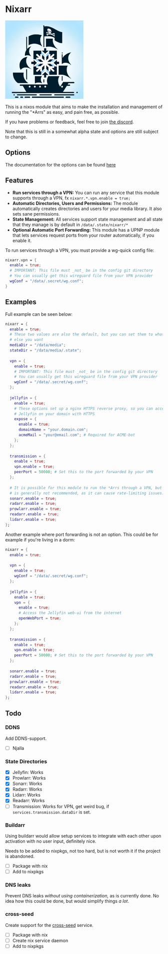 # Nixarr

![Logo](./docs/img/logo-1.webp)

This is a nixos module that aims to make the installation and management of
running the "*Arrs" as easy, and pain free, as possible.

If you have problems or feedback, feel free to join [the
discord](https://discord.gg/n9ga99KwWC).

Note that this is still in a somewhat alpha state and options are still 
subject to change.

## Options

The documentation for the options can be found
[here](https://nixarr.rasmuskirk.com/)

## Features

- **Run services through a VPN:** You can run any service that this module
  supports through a VPN, fx `nixarr.*.vpn.enable = true;`
- **Automatic Directories, Users and Permissions:** The module automatically
  creates directories and users for your media library. It also sets sane
  permissions.
- **State Management:** All services support state management and all state
  that they manage is by default in `/data/.state/nixarr/*`
- **Optional Automatic Port Forwarding:** This module has a UPNP module that
  lets services request ports from your router automatically, if you enable it.

To run services through a VPN, you must provide a wg-quick config file:

```nix
nixarr.vpn = {
  enable = true;
  # IMPORTANT: This file must _not_ be in the config git directory
  # You can usually get this wireguard file from your VPN provider
  wgConf = "/data/.secret/wg.conf";
}
```

## Examples

Full example can be seen below:

```nix
nixarr = {
  enable = true;
  # These two values are also the default, but you can set them to whatever
  # else you want
  mediaDir = "/data/media";
  stateDir = "/data/media/.state";

  vpn = {
    enable = true;
    # IMPORTANT: This file must _not_ be in the config git directory
    # You can usually get this wireguard file from your VPN provider
    wgConf = "/data/.secret/wg.conf";
  };

  jellyfin = {
    enable = true;
    # These options set up a nginx HTTPS reverse proxy, so you can access
    # Jellyfin on your domain with HTTPS
    expose = {
      enable = true;
      domainName = "your.domain.com";
      acmeMail = "your@email.com"; # Required for ACME-bot
    };
  };

  transmission = {
    enable = true;
    vpn.enable = true;
    peerPort = 50000; # Set this to the port forwarded by your VPN
  };

  # It is possible for this module to run the *Arrs through a VPN, but it
  # is generally not recommended, as it can cause rate-limiting issues.
  sonarr.enable = true;
  radarr.enable = true;
  prowlarr.enable = true;
  readarr.enable = true;
  lidarr.enable = true;
};
```

Another example where port forwarding is not an option. This could be for
example if you're living in a dorm:

```nix
nixarr = {
  enable = true;

  vpn = {
    enable = true;
    wgConf = "/data/.secret/wg.conf";
  };

  jellyfin = {
    enable = true;
    vpn = {
      enable = true;
      # Access the Jellyfin web-ui from the internet
      openWebPort = true;
    };
  };

  transmission = {
    enable = true;
    vpn.enable = true;
    peerPort = 50000; # Set this to the port forwarded by your VPN
  };

  sonarr.enable = true;
  radarr.enable = true;
  prowlarr.enable = true;
  readarr.enable = true;
  lidarr.enable = true;
};
```

## Todo

### DDNS

Add DDNS-support.

- [ ] Njalla

### State Directories

- [x] Jellyfin: Works
- [x] Prowlarr: Works
- [x] Sonarr: Works
- [x] Radarr: Works
- [x] Lidarr: Works
- [x] Readarr: Works
- [ ] Transmission: Works for VPN, get weird bug, if
  `services.transmission.dataDir` is set.

### Buildarr

Using buildarr would allow setup services to integrate with each other upon
activation with no user input, definitely nice.

Needs to be added to nixpkgs, not too hard, but is not worth it if the
project is abandoned.

- [ ] Package with nix
- [ ] Add to nixpkgs

### DNS leaks

Prevent DNS leaks _without using containerization,_ as is currently done. No
idea how this could be done, but would simplify things _a lot_.

### cross-seed

Create support for the [cross-seed](https://github.com/cross-seed/cross-seed) service.

- [ ] Package with nix
- [ ] Create nix service daemon
- [ ] Add to nixpkgs
